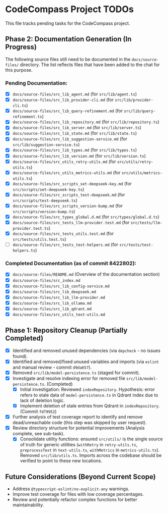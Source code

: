 # CodeCompass Project TODOs

This file tracks pending tasks for the CodeCompass project.

## Phase 2: Documentation Generation (In Progress)

The following source files still need to be documented in the `docs/source-files/` directory. The list reflects files that have been added to the chat for this purpose.

### Pending Documentation:
-   [x] `docs/source-files/src_lib_agent.md` (for `src/lib/agent.ts`)
-   [x] `docs/source-files/src_lib_provider-cli.md` (for `src/lib/provider-cli.ts`)
-   [x] `docs/source-files/src_lib_query-refinement.md` (for `src/lib/query-refinement.ts`)
-   [x] `docs/source-files/src_lib_repository.md` (for `src/lib/repository.ts`)
-   [x] `docs/source-files/src_lib_server.md` (for `src/lib/server.ts`)
-   [x] `docs/source-files/src_lib_state.md` (for `src/lib/state.ts`)
-   [x] `docs/source-files/src_lib_suggestion-service.md` (for `src/lib/suggestion-service.ts`)
-   [x] `docs/source-files/src_lib_types.md` (for `src/lib/types.ts`)
-   [x] `docs/source-files/src_lib_version.md` (for `src/lib/version.ts`)
-   [x] `docs/source-files/src_utils_retry-utils.md` (for `src/utils/retry-utils.ts`)
-   [x] `docs/source-files/src_utils_metrics-utils.md` (for `src/utils/metrics-utils.ts`)
-   [x] `docs/source-files/src_scripts_set-deepseek-key.md` (for `src/scripts/set-deepseek-key.ts`)
-   [x] `docs/source-files/src_scripts_test-deepseek.md` (for `src/scripts/test-deepseek.ts`)
-   [x] `docs/source-files/src_scripts_version-bump.md` (for `src/scripts/version-bump.ts`)
-   [x] `docs/source-files/src_types_global.d.md` (for `src/types/global.d.ts`)
-   [x] `docs/source-files/src_tests_llm-provider.test.md` (for `src/tests/llm-provider.test.ts`)
-   [x] `docs/source-files/src_tests_utils.test.md` (for `src/tests/utils.test.ts`)
-   [ ] `docs/source-files/src_tests_test-helpers.md` (for `src/tests/test-helpers.ts`)

### Completed Documentation (as of commit 8422802):
-   [x] `docs/source-files/README.md` (Overview of the documentation section)
-   [x] `docs/source-files/src_index.md`
-   [x] `docs/source-files/src_lib_config-service.md`
-   [x] `docs/source-files/src_lib_deepseek.md`
-   [x] `docs/source-files/src_lib_llm-provider.md`
-   [x] `docs/source-files/src_lib_ollama.md`
-   [x] `docs/source-files/src_lib_qdrant.md`
-   [x] `docs/source-files/src_utils_text-utils.md`

## Phase 1: Repository Cleanup (Partially Completed)

-   [x] Identified and removed unused dependencies (via `depcheck` - no issues found).
-   [x] Identified and removed/fixed unused variables and imports (via `eslint` and manual review - commit `d9da657`).
-   [x] Removed `src/lib/model-persistence.ts` (staged for commit).
-   [x] Investigate and resolve indexing error for removed file `src/lib/model-persistence.ts`. (Completed)
    -   [X] Initial investigation: Reviewed `indexRepository`. Hypothesis: error refers to stale data of `model-persistence.ts` in Qdrant index due to lack of deletion logic.
    -   [X] Implement deletion of stale entries from Qdrant in `indexRepository`. (Commit `fd79952`)
-   [x] Further analysis of test coverage report to identify and remove dead/unreachable code (this step was skipped by user request).
-   [x] Review directory structure for potential improvements (Analysis complete, see sub-task).
    -   [x] Consolidate utility functions: ensured `src/utils/` is the single source of truth for generic utilities (`withRetry` in `retry-utils.ts`, `preprocessText` in `text-utils.ts`, `withMetrics` in `metrics-utils.ts`). Removed `src/lib/utils.ts`. Imports across the codebase should be verified to point to these new locations.

## Future Considerations (Beyond Current Scope)

-   Address `@typescript-eslint/no-explicit-any` warnings.
-   Improve test coverage for files with low coverage percentages.
-   Review and potentially refactor complex functions for better maintainability.
